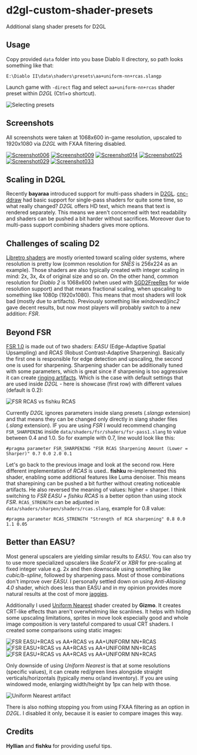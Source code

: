 # d2gl-custom-shader-presets
Additional slang shader presets for D2GL

## Usage

Copy provided `data` folder into you base Diablo II directory, so path looks something like that:

`E:\Diablo II\data\shaders\presets\aa+uniform-nn+rcas.slangp`

Launch game with `-direct` flag and select `aa+uniform-nn+rcas` shader preset within *D2GL* (Ctrl+o shortcut).

![Selecting presets](./screenshots/preset.png)

## Screenshots

All screenshots were taken at 1068x600 in-game resolution, upscaled to 1920x1080 via *D2GL* with FXAA filtering disabled.

[![Screenshot006](./screenshots/Screenshot006s.png)](./screenshots/Screenshot006.png) [![Screenshot009](./screenshots/Screenshot009s.png)](./screenshots/Screenshot009.png)
[![Screenshot014](./screenshots/Screenshot014s.png)](./screenshots/Screenshot014.png) [![Screenshot025](./screenshots/Screenshot025s.png)](./screenshots/Screenshot025.png)
[![Screenshot029](./screenshots/Screenshot029s.png)](./screenshots/Screenshot029.png) [![Screenshot033](./screenshots/Screenshot033s.png)](./screenshots/Screenshot033.png)

## Scaling in D2GL

Recently **bayaraa** introduced support for multi-pass shaders in [D2GL](https://github.com/bayaraa/d2gl). [cnc-ddraw](https://github.com/FunkyFr3sh/cnc-ddraw) had basic support for single-pass shaders for quite some time, so what really changed? *D2GL* offers HD text, which means that text is rendered separately. This means we aren't concerned with text readability and shaders can be pushed a bit harder without sacrifices. Moreover due to multi-pass support combining shaders gives more options.

## Challenges of scaling D2

[Libretro shaders](https://github.com/libretro/slang-shaders) are mostly oriented toward scaling older systems, where resolution is pretty low (common resolution for *SNES* is 256x224 as an example). Those shaders are also typically created with integer scaling in mind: 2x, 3x, 4x of original size and so on. On the other hand, common resolution for *Diablo 2* is 1068x600 (when used with [SGD2FreeRes](https://github.com/mir-diablo-ii-tools/SlashGaming-Diablo-II-Free-Resolution) for wide resolution support) and that means fractional scaling, when upscaling to something like 1080p (1920x1080). This means that most shaders will look bad (mostly due to artifacts). Previously something like *windowed/jinc2* gave decent results, but now most players will probably switch to a new addition: *FSR*.

## Beyond FSR

[FSR 1.0](https://gpuopen.com/fidelityfx-superresolution/#howitworks) is made out of two shaders: *EASU* (Edge-Adaptive Spatial Upsampling) and *RCAS* (Robust Contrast-Adaptive Sharpening). Basically the first one is responsible for edge detection and upscaling, the second one is used for sharpening. Sharpening shader can be additionally tuned with some parameters, which is great since if sharpening is too aggressive it can create [ringing artifacts](https://en.wikipedia.org/wiki/Ringing_artifacts). Which is the case with default settings that are used inside *D2GL* - here is showcase (first row) with different values (default is 0.2):

![FSR RCAS vs fishku RCAS](./screenshots/comparison1.png)

Currently *D2GL* ignores parameters inside slang presets (*.slangp* extension) and that means they can be changed only directly in slang shader files (*.slang* extension). IF you are using *FSR* I would recommend changing `FSR_SHARPENING` inside `data/shaders/fsr/shaders/fsr-pass1.slang` to value between 0.4 and 1.0. So for example with 0.7, line would look like this:

`#pragma parameter FSR_SHARPENING "FSR RCAS Sharpening Amount (Lower = Sharper)" 0.7 0.0 2.0 0.1`

Let's go back to the previous image and look at the second row. Here different implementation of *RCAS* is used.. **fishku** re-implemented this shader, enabling some additional features like Luma denoiser. This means that sharepining can be pushed a bit further without creating noticeable artifacts. He also reversed the meaning of values: higher = sharper. I think switching to *FSR EASU + fishku RCAS* is a better option than using stock *FSR*. `RCAS_STRENGTH` can be adjusted in `data/shaders/sharpen/shaders/rcas.slang`, example for 0.8 value:

`#pragma parameter RCAS_STRENGTH "Strength of RCA sharpening" 0.8 0.0 1.1 0.05`

## Better than EASU?

Most general upscalers are yielding similar results to *EASU*. You can also try to use more specialized upscalers like *ScaleFX* or *XBR* for pre-scaling at fixed integer value e.g. 2x and then downscale using something like *cubic/b-spline*, followed by sharpening pass. Most of those combinations don't improve over *EASU*. I personally settled down on using *Anti-Aliasing 4.0* shader, which does less than EASU and in my opinion provides more natural results at the cost of more [jaggies](https://en.wikipedia.org/wiki/Jaggies). 

Additionally I used [Uniform Nearest](https://github.com/gizmo98/gizmo-crt-shader) shader created by **Gizmo**. It creates CRT-like effects than aren't overwhelming like scanlines. It helps with hiding some upscaling limitations, sprites in move look especially good and whole image composition is very tasteful compared to usual CRT shaders. I created some comparisons using static images:

![FSR EASU+RCAS vs AA+RCAS vs AA+UNIFORM NN+RCAS](./screenshots/comparison2.png)
![FSR EASU+RCAS vs AA+RCAS vs AA+UNIFORM NN+RCAS](./screenshots/comparison3.png)
![FSR EASU+RCAS vs AA+RCAS vs AA+UNIFORM NN+RCAS](./screenshots/comparison4.png)

Only downside of using *Uniform Nearest* is that at some resolutions (specific values), it can create red/green lines alongside straight verticals/horizontals (typically menu or/and inventory). If you are using windowed mode, enlarging width/height by 1px can help with those.

![Uniform Nearest artifact](./screenshots/artifact.png)

There is also nothing stopping you from using FXAA filtering as an option in *D2GL*. I disabled it only, because it is easier to compare images this way.

## Credits

**Hyllian** and **fishku** for providing useful tips.
